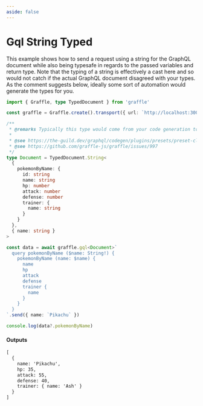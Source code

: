 ```yaml
---
aside: false
---
```


# Gql String Typed

This example shows how to send a request using a string for the GraphQL document while also being typesafe in regards to the passed variables and return type.
Note that the typing of a string is effectively a cast here and so would not catch if the actual GraphQL document disagreed with your types. As the comment
suggests below, ideally some sort of automation would generate the types for you.

<!-- dprint-ignore-start -->
```ts twoslash
import { Graffle, type TypedDocument } from 'graffle'

const graffle = Graffle.create().transport({ url: `http://localhost:3000/graphql` })

/**
 * @remarks Typically this type would come from your code generation tool.
 *
 * @see https://the-guild.dev/graphql/codegen/plugins/presets/preset-client#documentmode
 * @see https://github.com/graffle-js/graffle/issues/997
 */
type Document = TypedDocument.String<
  {
    pokemonByName: {
      id: string
      name: string
      hp: number
      attack: number
      defense: number
      trainer: {
        name: string
      }
    }
  },
  { name: string }
>

const data = await graffle.gql<Document>`
  query pokemonByName ($name: String!) {
    pokemonByName (name: $name) {
      name
      hp
      attack
      defense
      trainer {
        name
      }
    }
  }
`.send({ name: `Pikachu` })

console.log(data?.pokemonByName)
```
<!-- dprint-ignore-end -->

#### Outputs

<!-- dprint-ignore-start -->
```txt
[
  {
    name: 'Pikachu',
    hp: 35,
    attack: 55,
    defense: 40,
    trainer: { name: 'Ash' }
  }
]
```
<!-- dprint-ignore-end -->
